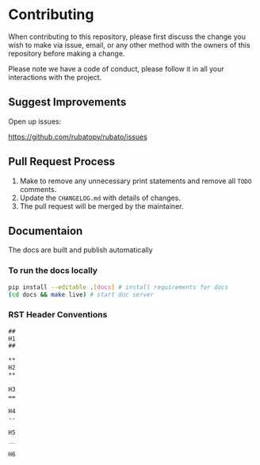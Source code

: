# Contributing

When contributing to this repository, please first discuss the change you wish to make via issue,
email, or any other method with the owners of this repository before making a change.

Please note we have a code of conduct, please follow it in all your interactions with the project.

## Suggest Improvements

Open up issues:

https://github.com/rubatopy/rubato/issues

## Pull Request Process

1. Make to remove any unnecessary print statements and remove all `TODO` comments.
2. Update the `CHANGELOG.md` with details of changes.
3. The pull request will be merged by the maintainer.

## Documentaion

The docs are built and publish automatically

### To run the docs locally

```bash
pip install --editable .[docs] # install requirements for docs
(cd docs && make live) # start doc server
```

### RST Header Conventions

```rst
##
H1
##

**
H2
**

H3
==

H4
--

H5
__

H6
```
